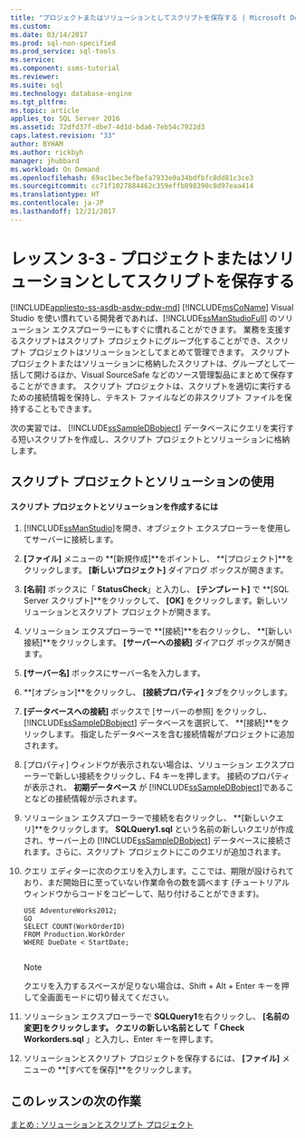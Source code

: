 ```yaml
---
title: "プロジェクトまたはソリューションとしてスクリプトを保存する | Microsoft Docs"
ms.custom: 
ms.date: 03/14/2017
ms.prod: sql-non-specified
ms.prod_service: sql-tools
ms.service: 
ms.component: ssms-tutorial
ms.reviewer: 
ms.suite: sql
ms.technology: database-engine
ms.tgt_pltfrm: 
ms.topic: article
applies_to: SQL Server 2016
ms.assetid: 72dfd37f-dbe7-4d1d-bda6-7eb54c7922d3
caps.latest.revision: "33"
author: BYHAM
ms.author: rickbyh
manager: jhubbard
ms.workload: On Demand
ms.openlocfilehash: 69ac1bec3efbefa7933e0a34bdfbfc8dd81c3ce3
ms.sourcegitcommit: cc71f1027884462c359effb898390c8d97eaa414
ms.translationtype: HT
ms.contentlocale: ja-JP
ms.lasthandoff: 12/21/2017
---
```

# <a name="lesson-3-3---save-scripts-as-projects-or-solutions"></a>レッスン 3-3 - プロジェクトまたはソリューションとしてスクリプトを保存する
[!INCLUDE[appliesto-ss-asdb-asdw-pdw-md](../../includes/appliesto-ss-asdb-asdw-pdw-md.md)] [!INCLUDE[msCoName](../../includes/msconame-md.md)] Visual Studio を使い慣れている開発者であれば、[!INCLUDE[ssManStudioFull](../../includes/ssmanstudiofull-md.md)] のソリューション エクスプローラーにもすぐに慣れることができます。 業務を支援するスクリプトはスクリプト プロジェクトにグループ化することができ、スクリプト プロジェクトはソリューションとしてまとめて管理できます。 スクリプト プロジェクトまたはソリューションに格納したスクリプトは、グループとして一括して開けるほか、Visual SourceSafe などのソース管理製品にまとめて保存することができます。 スクリプト プロジェクトは、スクリプトを適切に実行するための接続情報を保持し、テキスト ファイルなどの非スクリプト ファイルを保持することもできます。  
  
次の実習では、 [!INCLUDE[ssSampleDBobject](../../includes/sssampledbobject-md.md)] データベースにクエリを実行する短いスクリプトを作成し、スクリプト プロジェクトとソリューションに格納します。  
  
## <a name="using-script-projects-and-solutions"></a>スクリプト プロジェクトとソリューションの使用  
  
#### <a name="to-create-a-script-project-and-solution"></a>スクリプト プロジェクトとソリューションを作成するには  
  
1.  [!INCLUDE[ssManStudio](../../includes/ssmanstudio-md.md)]を開き、オブジェクト エクスプローラーを使用してサーバーに接続します。  
  
2.  **[ファイル]** メニューの **[新規作成]**をポイントし、 **[プロジェクト]**をクリックします。 **[新しいプロジェクト]** ダイアログ ボックスが開きます。  
  
3.  **[名前]** ボックスに「 **StatusCheck**」と入力し、 **[テンプレート]** で **[SQL Server スクリプト]**をクリックして、 **[OK]** をクリックします。新しいソリューションとスクリプト プロジェクトが開きます。  
  
4.  ソリューション エクスプローラーで **[接続]**を右クリックし、 **[新しい接続]**をクリックします。 **[サーバーへの接続]** ダイアログ ボックスが開きます。  
  
5.  **[サーバー名]** ボックスにサーバー名を入力します。  
  
6.  **[オプション]**をクリックし、 **[接続プロパティ]** タブをクリックします。  
  
7.  **[データベースへの接続]** ボックスで [サーバーの参照] をクリックし、 [!INCLUDE[ssSampleDBobject](../../includes/sssampledbobject-md.md)] データベースを選択して、 **[接続]**をクリックします。 指定したデータベースを含む接続情報がプロジェクトに追加されます。  
  
8.  [プロパティ] ウィンドウが表示されない場合は、ソリューション エクスプローラーで新しい接続をクリックし、F4 キーを押します。 接続のプロパティが表示され、 **初期データベース** が [!INCLUDE[ssSampleDBobject](../../includes/sssampledbobject-md.md)]であることなどの接続情報が示されます。  
  
9. ソリューション エクスプローラーで接続を右クリックし、 **[新しいクエリ]**をクリックします。 **SQLQuery1.sql** という名前の新しいクエリが作成され、サーバー上の [!INCLUDE[ssSampleDBobject](../../includes/sssampledbobject-md.md)] データベースに接続されます。さらに、スクリプト プロジェクトにこのクエリが追加されます。  
  
10. クエリ エディターに次のクエリを入力します。ここでは、期限が設けられており、まだ開始日に至っていない作業命令の数を調べます (チュートリアル ウィンドウからコードをコピーして、貼り付けることができます)。  
  
    ```  
    USE AdventureWorks2012;  
    GO  
    SELECT COUNT(WorkOrderID)  
    FROM Production.WorkOrder  
    WHERE DueDate < StartDate;  
  
    ```  
  
    > [!NOTE]  
    > クエリを入力するスペースが足りない場合は、Shift + Alt + Enter キーを押して全画面モードに切り替えてください。  
  
11. ソリューション エクスプローラーで **SQLQuery1**を右クリックし、 **[名前の変更]**をクリックします。 クエリの新しい名前として「 **Check Workorders****.sql** 」と入力し、Enter キーを押します。  
  
12. ソリューションとスクリプト プロジェクトを保存するには、 **[ファイル]** メニューの **[すべてを保存]**をクリックします。  
  
## <a name="next-task-in-lesson"></a>このレッスンの次の作業  
[まとめ : ソリューションとスクリプト プロジェクト](../../tools/sql-server-management-studio/lesson-3-4-summary-solutions-and-script-projects.md)  
  
  
  
